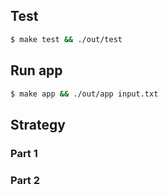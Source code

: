 ## Test

```bash
$ make test && ./out/test
```

## Run app

```bash
$ make app && ./out/app input.txt
```

## Strategy

### Part 1

### Part 2
